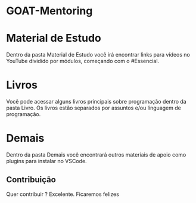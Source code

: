 # GOAT-Mentoring



# Material de Estudo

Dentro da pasta Material de Estudo você irá encontrar links para vídeos no YouTube dividido por módulos, começando com o #Essencial. 

# Livros

Você pode acessar alguns livros principais sobre programação dentro da pasta Livro. Os livros estão separados por assuntos e/ou linguagem de programação.

# Demais

Dentro da pasta Demais você encontrará outros materiais de apoio como plugins para instalar no VSCode.

## Contribuição

Quer contribuir ? Excelente. 
Ficaremos felizes

